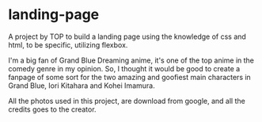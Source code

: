 # landing-page

A project by TOP to build a landing page using the knowledge of css and html, to be specific, utilizing flexbox.

I'm a big fan of Grand Blue Dreaming anime, it's one of the top anime in the comedy genre in my opinion. So, I thought it would be good to create a fanpage of some sort for the two amazing and goofiest main characters in Grand Blue, Iori Kitahara and Kohei Imamura.

All the photos used in this project, are download from google, and all the credits goes to the creator.
